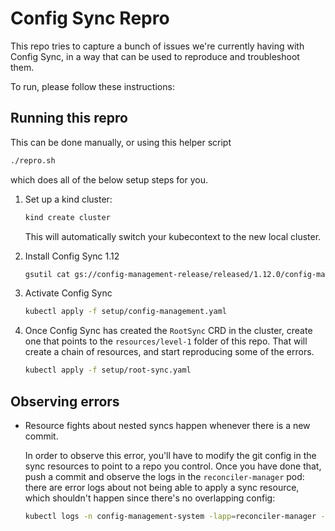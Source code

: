 # Config Sync Repro

This repo tries to capture a bunch of issues we're currently having with Config Sync, in a way that can be used to reproduce and troubleshoot them.

To run, please follow these instructions:

## Running this repro

This can be done manually, or using this helper script
```sh
./repro.sh
```
which does all of the below setup steps for you.

1. Set up a kind cluster:
   ```sh
   kind create cluster
   ```
   This will automatically switch your kubecontext to the new local cluster.

2. Install Config Sync 1.12
   ```sh
   gsutil cat gs://config-management-release/released/1.12.0/config-management-operator.yaml | kubectl apply -f -
   ```

3. Activate Config Sync
   ```sh
   kubectl apply -f setup/config-management.yaml
   ```

4. Once Config Sync has created the `RootSync` CRD in the cluster, create one that points to the `resources/level-1` folder of this repo. That will create a chain of resources, and start reproducing some of the errors.
   ```sh
   kubectl apply -f setup/root-sync.yaml
   ```

## Observing errors

* Resource fights about nested syncs happen whenever there is a new commit.

  In order to observe this error, you'll have to modify the git config in the sync resources to point to a repo you control. Once you have done that, push a commit and observe the logs in the `reconciler-manager` pod: there are error logs about not being able to apply a sync resource, which shouldn't happen since there's no overlapping config:
  ```sh
  kubectl logs -n config-management-system -lapp=reconciler-manager -c reconciler-manager -f
  ```
